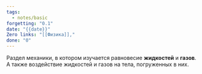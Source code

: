 ```yaml
---
tags:
  - notes/basic
forgetting: "0.1"
date: "{{date}}"
Zero links: "[[Физика]],"
done: "0"
---
```


Раздел механики, в котором изучается равновесие **жидкостей** и **газов**. А также воздействие жидкостей и газов на тела, погруженных в них. 

 



